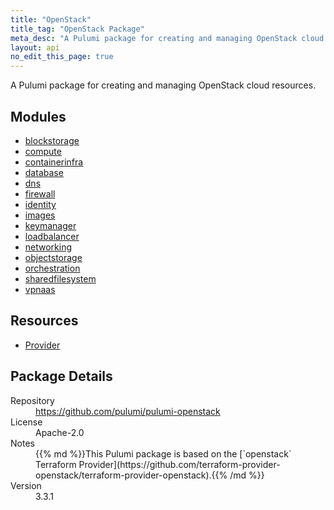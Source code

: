 ```yaml
---
title: "OpenStack"
title_tag: "OpenStack Package"
meta_desc: "A Pulumi package for creating and managing OpenStack cloud resources."
layout: api
no_edit_this_page: true
---
```


<!-- WARNING: this file was generated by Pulumi Docs Generator. -->
<!-- Do not edit by hand unless you're certain you know what you are doing! -->

A Pulumi package for creating and managing OpenStack cloud resources.

<h2 id="modules">Modules</h2>
<ul class="api">
    <li><a href="blockstorage/" title="blockstorage"><span class="api-symbol api-symbol--module"></span>blockstorage</a></li>
    <li><a href="compute/" title="compute"><span class="api-symbol api-symbol--module"></span>compute</a></li>
    <li><a href="containerinfra/" title="containerinfra"><span class="api-symbol api-symbol--module"></span>containerinfra</a></li>
    <li><a href="database/" title="database"><span class="api-symbol api-symbol--module"></span>database</a></li>
    <li><a href="dns/" title="dns"><span class="api-symbol api-symbol--module"></span>dns</a></li>
    <li><a href="firewall/" title="firewall"><span class="api-symbol api-symbol--module"></span>firewall</a></li>
    <li><a href="identity/" title="identity"><span class="api-symbol api-symbol--module"></span>identity</a></li>
    <li><a href="images/" title="images"><span class="api-symbol api-symbol--module"></span>images</a></li>
    <li><a href="keymanager/" title="keymanager"><span class="api-symbol api-symbol--module"></span>keymanager</a></li>
    <li><a href="loadbalancer/" title="loadbalancer"><span class="api-symbol api-symbol--module"></span>loadbalancer</a></li>
    <li><a href="networking/" title="networking"><span class="api-symbol api-symbol--module"></span>networking</a></li>
    <li><a href="objectstorage/" title="objectstorage"><span class="api-symbol api-symbol--module"></span>objectstorage</a></li>
    <li><a href="orchestration/" title="orchestration"><span class="api-symbol api-symbol--module"></span>orchestration</a></li>
    <li><a href="sharedfilesystem/" title="sharedfilesystem"><span class="api-symbol api-symbol--module"></span>sharedfilesystem</a></li>
    <li><a href="vpnaas/" title="vpnaas"><span class="api-symbol api-symbol--module"></span>vpnaas</a></li>
</ul>

<h2 id="resources">Resources</h2>
<ul class="api">
    <li><a href="provider" title="Provider"><span class="api-symbol api-symbol--resource"></span>Provider</a></li>
</ul>

<h2 id="package-details">Package Details</h2>
<dl class="package-details">
	<dt>Repository</dt>
	<dd><a href="https://github.com/pulumi/pulumi-openstack">https://github.com/pulumi/pulumi-openstack</a></dd>
	<dt>License</dt>
	<dd>Apache-2.0</dd>
	<dt>Notes</dt>
	<dd>{{% md %}}This Pulumi package is based on the [`openstack` Terraform Provider](https://github.com/terraform-provider-openstack/terraform-provider-openstack).{{% /md %}}</dd>
	<dt>Version</dt>
	<dd>3.3.1</dd>
</dl>

